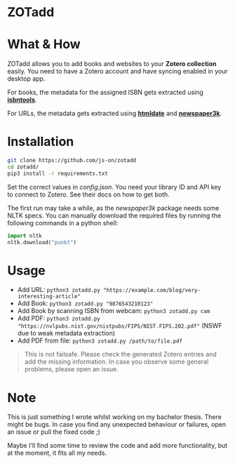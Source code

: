 ZOTadd
===

# What & How
ZOTadd allows you to add books and websites to your **Zotero collection** easily. You need to have a Zotero account and have syncing enabled in your desktop app.

For books, the metadata for the assigned ISBN gets extracted using [**isbntools**](https://github.com/xlcnd/isbntools).

For URLs, the metadata gets extracted using [**htmldate**](https://htmldate.readthedocs.io/en/latest/index.html) and [**newspaper3k**](https://newspaper.readthedocs.io/en/latest/).

# Installation
```sh
git clone https://github.com/js-on/zotadd
cd zotadd/
pip3 install -r requirements.txt
```
Set the correct values in *config.json*. You need your library ID and API key to connect to Zotero. See their docs on how to get both.

The first run may take a while, as the *newspaper3k* package needs some NLTK specs. You can manually download the required files by running the following commands in a python shell:

```py
import nltk
nltk.download("punkt")
```

# Usage
- Add URL: `python3 zotadd.py "https://example.com/blog/very-interesting-article"`
- Add Book: `python3 zotadd.py "9876543210123"`
- Add Book by scanning ISBN from webcam: `python3 zotadd.py cam`
- Add PDF: `python3 zotadd.py "https://nvlpubs.nist.gov/nistpubs/FIPS/NIST.FIPS.202.pdf"` (NSWF due to weak metadata extraction)
- Add PDF from file: `python3 zotadd.py /path/to/file.pdf`

> This is not failsafe. Please check the generated Zotero entries and add the missing information. In case you observe some general problems, please open an issue.

# Note
This is just something I wrote whilst working on my bachelor thesis. There might be bugs. In case you find any unexpected behaviour or failures, open an issue or pull the fixed code ;)

Maybe I'll find some time to review the code and add more functionality, but at the moment, it fits all my needs.

